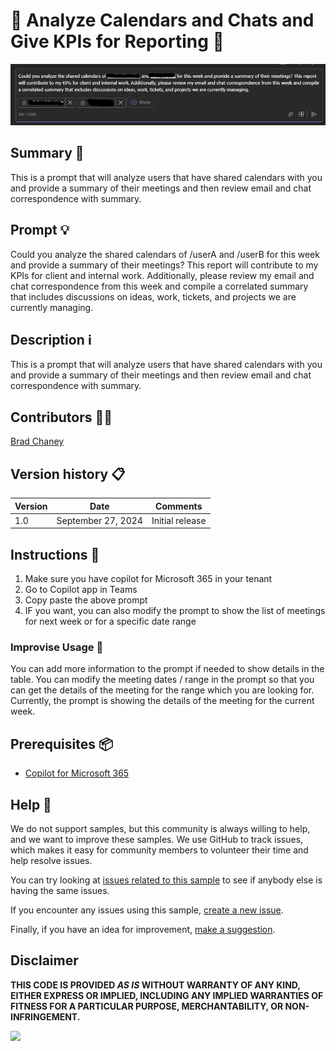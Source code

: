# 🚀 Analyze Calendars and Chats and Give KPIs for Reporting 📆

![Demo of meeting list with invitees and rsvp](./assets/demo.png)

## Summary 📜

This is a prompt that will analyze users that have shared calendars with you and provide a summary of their meetings and then review email and chat correspondence with summary.

## Prompt 💡

Could you analyze the shared calendars of /userA and /userB for this week and provide a summary of their meetings? This report will contribute to my KPIs for client and internal work. Additionally, please review my email and chat correspondence from this week and compile a correlated summary that includes discussions on ideas, work, tickets, and projects we are currently managing.

## Description ℹ️

This is a prompt that will analyze users that have shared calendars with you and provide a summary of their meetings and then review email and chat correspondence with summary.

## Contributors 👨‍💻

[Brad Chaney](https://github.com/Goonie78)

## Version history 📋

Version|Date|Comments
-------|----|--------
1.0|September 27, 2024|Initial release

## Instructions 📝

1. Make sure you have copilot for Microsoft 365 in your tenant
2. Go to Copilot app in Teams
3. Copy paste the above prompt
4. IF you want, you can also modify the prompt to show the list of meetings for next week or for a specific date range

### Improvise Usage 🚀

You can add more information to the prompt if needed to show details in the table. You can modify the meeting dates / range  in the prompt so that you can get the details of the meeting for the range which you are looking for. Currently, the prompt is showing the details of the meeting for the current week.

## Prerequisites 📦

* [Copilot for Microsoft 365](https://developer.microsoft.com/microsoft-365/dev-program)

## Help 💁

We do not support samples, but this community is always willing to help, and we want to improve these samples. We use GitHub to track issues, which makes it easy for  community members to volunteer their time and help resolve issues.

You can try looking at [issues related to this sample](https://github.com/pnp/copilot-prompts/issues?q=label%3A%22sample%3A%20YOUR-SAMPLE-NAME%22) to see if anybody else is having the same issues.

If you encounter any issues using this sample, [create a new issue](https://github.com/pnp/copilot-prompts/issues/new).

Finally, if you have an idea for improvement, [make a suggestion](https://github.com/pnp/copilot-prompts/issues/new).

## Disclaimer

**THIS CODE IS PROVIDED *AS IS* WITHOUT WARRANTY OF ANY KIND, EITHER EXPRESS OR IMPLIED, INCLUDING ANY IMPLIED WARRANTIES OF FITNESS FOR A PARTICULAR PURPOSE, MERCHANTABILITY, OR NON-INFRINGEMENT.**

![](https://m365-visitor-stats.azurewebsites.net/SamplesGallery/copilotprompts-m365-meeting-action-items-prompt)
